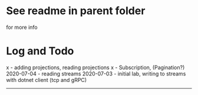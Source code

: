 # See readme in parent folder 
for more info

# Log and Todo 

x           - adding projections, reading projections
x           - Subscription, (Pagination?)
2020-07-04  - reading streams
2020-07-03  - initial lab, writing to streams with dotnet client (tcp and gRPC) 

-------------------------- 